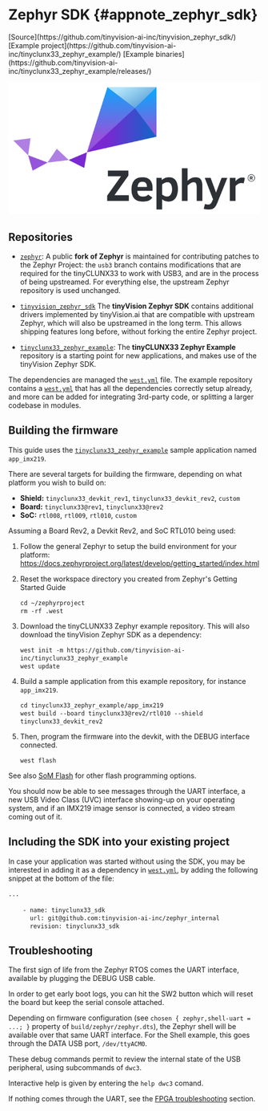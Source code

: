 # Zephyr SDK {#appnote_zephyr_sdk}

<div class="grid">
[Source](https://github.com/tinyvision-ai-inc/tinyvision_zephyr_sdk/)
[Example project](https://github.com/tinyvision-ai-inc/tinyclunx33_zephyr_example/)
[Example binaries](https://github.com/tinyvision-ai-inc/tinyclunx33_zephyr_example/releases/)
</div>

![](images/zephyr.png)


## Repositories

- [`zephyr`](https://github.com/tinyvision-ai-inc/zephyr):
  A public **fork of Zephyr** is maintained for contributing patches to the Zephyr Project: the
  `usb3` branch contains modifications that are required for the tinyCLUNX33 to work with USB3,
  and are in the process of being upstreamed.
  For everything else, the upstream Zephyr repository is used unchanged.

- [`tinyvision_zephyr_sdk`](https://github.com/tinyvision-ai-inc/tinyvision_zephyr_sdk)
  The **tinyVision Zephyr SDK** contains additional drivers implemented by tinyVision.ai
  that are compatible with upstream Zephyr, which will also be upstreamed in the long term.
  This allows shipping features long before, without forking the entire Zephyr project.

- [`tinyclunx33_zephyr_example`](https://github.com/tinyvision-ai-inc/tinyclunx33_zephyr_example):
  The **tinyCLUNX33 Zephyr Example** repository is a starting point for new applications,
  and  makes use of the tinyVision Zephyr SDK.

The dependencies are managed the
[`west.yml`](https://github.com/tinyvision-ai-inc/tinyclunx33_zephyr_example/blob/main/west.yml)
file.
The example repository contains a
[`west.yml`](https://github.com/tinyvision-ai-inc/tinyclunx33_zephyr_example/blob/main/west.yml)
that has all the dependencies correctly setup already,
and more can be added for integrating 3rd-party code, or splitting a larger codebase in modules.


## Building the firmware

This guide uses the
[`tinyclunx33_zephyr_example`](https://github.com/tinyvision-ai-inc/tinyclunx33_zephyr_example)
sample application named `app_imx219`.

There are several targets for building the firmware, depending on what platform you wish to build on:

* **Shield:** `tinyclunx33_devkit_rev1`, `tinyclunx33_devkit_rev2`, `custom`
* **Board:** `tinyclunx33@rev1`, `tinyclunx33@rev2`
* **SoC:** `rtl008`, `rtl009`, `rtl010`, `custom`

Assuming a Board Rev2, a Devkit Rev2, and SoC RTL010 being used:

1. Follow the general Zephyr to setup the build environment for your platform:
   <https://docs.zephyrproject.org/latest/develop/getting_started/index.html>

2. Reset the workspace directory you created from Zephyr's Getting Started Guide
   ```
   cd ~/zephyrproject
   rm -rf .west
   ```

3. Download the tinyCLUNX33 Zephyr example repository.
   This will also download the tinyVision Zephyr SDK as a dependency:
   ```
   west init -m https://github.com/tinyvision-ai-inc/tinyclunx33_zephyr_example
   west update
   ```

4. Build a sample application from this example repository, for instance `app_imx219`.
   ```
   cd tinyclunx33_zephyr_example/app_imx219
   west build --board tinyclunx33@rev2/rtl010 --shield tinyclunx33_devkit_rev2
   ```

5. Then, program the firmware into the devkit, with the DEBUG interface connected.
   ```
   west flash
   ```

See also [SoM Flash](som_flash.md) for other flash programming options.

You should now be able to see messages through the UART interface,
a new USB Video Class (UVC) interface showing-up on your operating system,
and if an IMX219 image sensor is connected, a video stream coming out of it.


## Including the SDK into your existing project

In case your application was started without using the SDK, you may be interested in adding it as a dependency in
[`west.yml`](https://github.com/tinyvision-ai-inc/tinyclunx33_zephyr_example/blob/main/west.yml),
by adding the following snippet at the bottom of the file:

```
...

    - name: tinyclunx33_sdk
      url: git@github.com:tinyvision-ai-inc/zephyr_internal
      revision: tinyclunx33_sdk
```


## Troubleshooting

The first sign of life from the Zephyr RTOS comes the UART interface, available by plugging the DEBUG USB cable.

In order to get early boot logs, you can hit the SW2 button which will reset the board but keep the serial console attached.

Depending on firmware configuration (see `chosen { zephyr,shell-uart = ...; }` property of `build/zephyr/zephyr.dts`),
the Zephyr shell will be available over that same UART interface.
For the Shell example, this goes through the DATA USB port, `/dev/ttyACM0`.

These debug commands permit to review the internal state of the USB peripheral, using subcommands of `dwc3`.

Interactive help is given by entering the `help dwc3` comand.

If nothing comes through the UART, see the
[FPGA troubleshooting](https://tinyclunx33.tinyvision.ai/som_fpga.html#autotoc_md67)
section.
